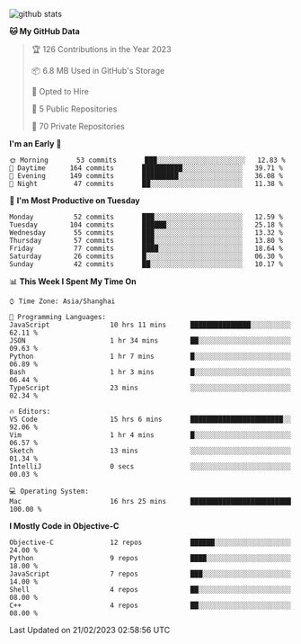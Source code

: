 
![github stats](https://github-readme-stats.vercel.app/api?username=ChesterYue&show_icons=true&count_private=true)

<!-- ![wakatime](https://github-readme-stats.vercel.app/api/wakatime?username=ChesterYue&layout=compact) -->

<!-- ![wakatime](https://github-readme-stats.vercel.app/api/top-langs/?username=ChesterYue&layout=compact) -->

<!--START_SECTION:waka-->
**🐱 My GitHub Data** 

> 🏆 126 Contributions in the Year 2023
 > 
> 📦 6.8 MB Used in GitHub's Storage 
 > 
> 💼 Opted to Hire
 > 
> 📜 5 Public Repositories 
 > 
> 🔑 70 Private Repositories  
 > 
**I'm an Early 🐤** 

```text
🌞 Morning       53 commits       ███░░░░░░░░░░░░░░░░░░░░░░   12.83 % 
🌆 Daytime      164 commits       ██████████░░░░░░░░░░░░░░░   39.71 % 
🌃 Evening      149 commits       █████████░░░░░░░░░░░░░░░░   36.08 % 
🌙 Night         47 commits       ██░░░░░░░░░░░░░░░░░░░░░░░   11.38 % 

```
📅 **I'm Most Productive on Tuesday** 

```text
Monday          52 commits       ███░░░░░░░░░░░░░░░░░░░░░░   12.59 % 
Tuesday        104 commits       ██████░░░░░░░░░░░░░░░░░░░   25.18 % 
Wednesday       55 commits       ███░░░░░░░░░░░░░░░░░░░░░░   13.32 % 
Thursday        57 commits       ███░░░░░░░░░░░░░░░░░░░░░░   13.80 % 
Friday          77 commits       ████░░░░░░░░░░░░░░░░░░░░░   18.64 % 
Saturday        26 commits       █░░░░░░░░░░░░░░░░░░░░░░░░   06.30 % 
Sunday          42 commits       ██░░░░░░░░░░░░░░░░░░░░░░░   10.17 % 

```


📊 **This Week I Spent My Time On** 

```text
⌚︎ Time Zone: Asia/Shanghai

💬 Programming Languages: 
JavaScript               10 hrs 11 mins      ███████████████░░░░░░░░░░   62.11 % 
JSON                     1 hr 34 mins        ██░░░░░░░░░░░░░░░░░░░░░░░   09.63 % 
Python                   1 hr 7 mins         █░░░░░░░░░░░░░░░░░░░░░░░░   06.89 % 
Bash                     1 hr 3 mins         █░░░░░░░░░░░░░░░░░░░░░░░░   06.44 % 
TypeScript               23 mins             ░░░░░░░░░░░░░░░░░░░░░░░░░   02.34 % 

🔥 Editors: 
VS Code                  15 hrs 6 mins       ███████████████████████░░   92.06 % 
Vim                      1 hr 4 mins         █░░░░░░░░░░░░░░░░░░░░░░░░   06.57 % 
Sketch                   13 mins             ░░░░░░░░░░░░░░░░░░░░░░░░░   01.34 % 
IntelliJ                 0 secs              ░░░░░░░░░░░░░░░░░░░░░░░░░   00.03 % 

💻 Operating System: 
Mac                      16 hrs 25 mins      █████████████████████████   100.00 % 

```

**I Mostly Code in Objective-C** 

```text
Objective-C              12 repos            ██████░░░░░░░░░░░░░░░░░░░   24.00 % 
Python                   9 repos             ████░░░░░░░░░░░░░░░░░░░░░   18.00 % 
JavaScript               7 repos             ███░░░░░░░░░░░░░░░░░░░░░░   14.00 % 
Shell                    4 repos             ██░░░░░░░░░░░░░░░░░░░░░░░   08.00 % 
C++                      4 repos             ██░░░░░░░░░░░░░░░░░░░░░░░   08.00 % 

```



 Last Updated on 21/02/2023 02:58:56 UTC
<!--END_SECTION:waka-->